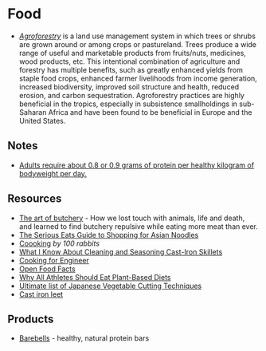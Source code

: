 # Food

- [_Agroforestry_](https://en.wikipedia.org/wiki/Agroforestry) is a land use management system in which trees or shrubs are grown around or among crops or pastureland.
  Trees produce a wide range of useful and marketable products from fruits/nuts, medicines, wood products, etc.
  This intentional combination of agriculture and forestry has multiple benefits, such as greatly enhanced yields from staple food crops,
  enhanced farmer livelihoods from income generation, increased biodiversity, improved soil structure and health, reduced erosion, and carbon sequestration.
  Agroforestry practices are highly beneficial in the tropics, especially in subsistence smallholdings in sub-Saharan Africa and have been found to be beneficial in Europe and the United States.

## Notes

- [Adults require about 0.8 or 0.9 grams of protein per healthy kilogram of bodyweight per day.](https://nutritionfacts.org/topics/animal-protein/)

## Resources

- [The art of butchery](https://aeon.co/essays/what-happens-when-carnivores-lose-their-taste-for-butchery) -
   How we lost touch with animals, life and death, and learned to find butchery repulsive while eating more meat than ever.
- [The Serious Eats Guide to Shopping for Asian Noodles](https://www.seriouseats.com/asian-noodle-shopping-guide)
- [Coooking](https://100r.co/site/cooking.html) _by 100 rabbits_
- [What I Know About Cleaning and Seasoning Cast-Iron Skillets](https://www.americastestkitchen.com/articles/3615-how-to-clean-and-season-cast-iron-skillets)
- [Cooking for Engineer](http://www.cookingforengineers.com)
- [Open Food Facts](https://world.openfoodfacts.org)
- [Why All Athletes Should Eat Plant-Based Diets](https://www.youtube.com/watch?v=0gHubVSP9sE)
- [Ultimate list of Japanese Vegetable Cutting Techniques](https://thechefdojo.com/japanese-vegetable-cutting-techniques/)
- [Cast iron leet](https://erock.prose.sh/cast-iron-leet)

## Products

- [Barebells](https://barebells.com/products/) - healthy, natural protein bars

